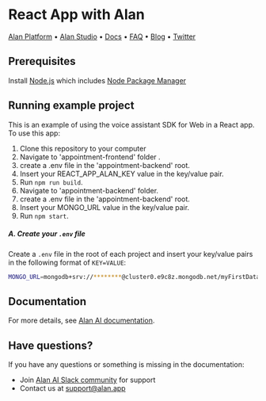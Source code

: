 # React App with Alan

[Alan Platform](https://alan.app/) • [Alan Studio](https://studio.alan.app/register) • [Docs](https://alan.app/docs) • [FAQ](https://alan.app/docs/usage/additional/faq) •
[Blog](https://alan.app/blog/) • [Twitter](https://twitter.com/alanvoiceai)

## Prerequisites

Install [Node.js](https://nodejs.org/) which includes [Node Package Manager](https://www.npmjs.com/get-npm)

## Running example project

This is an example of using the voice assistant SDK for Web in a React app. To use this app:

1. Clone this repository to your computer
2. Navigate to 'appointment-frontend' folder .
3. create a .env file in the 'appointment-backend' root.
4. Insert your REACT_APP_ALAN_KEY value in the key/value pair.
5. Run `npm run build`.
6. Navigate to 'appointment-backend' folder.
7. create a .env file in the 'appointment-backend' root.
8. Insert your MONGO_URL value in the key/value pair.
9. Run `npm start`.

##### A. Create your `.env` file

Create a `.env` file in the root of each project and insert
your key/value pairs in the following format of `KEY=VALUE`:

```sh
MONGO_URL=mongodb+srv://********@cluster0.e9c8z.mongodb.net/myFirstDatabase?retryWrites=true&w=majority
```

## Documentation

For more details, see [Alan AI documentation](https://alan.app/docs/client-api/web/react).

## Have questions?

If you have any questions or something is missing in the documentation:

- Join [Alan AI Slack community](https://app.slack.com/client/TL55N530A) for support
- Contact us at [support@alan.app](mailto:support@alan.app)
